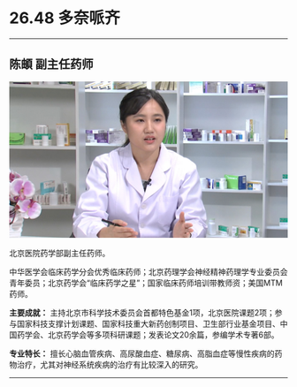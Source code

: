 # 26.48 多奈哌齐

---

## 陈頔 副主任药师

![1684851503768](image/c26_048/1684851503768.png)

北京医院药学部副主任药师。

中华医学会临床药学分会优秀临床药师；北京药理学会神经精神药理学专业委员会青年委员；北京药学会“临床药学之星”；国家临床药师培训带教师资；美国MTM药师。

**主要成就：** 主持北京市科学技术委员会首都特色基金1项，北京医院课题2项；参与国家科技支撑计划课题、国家科技重大新药创制项目、卫生部行业基金项目、中国药学会、北京药学会等多项科研课题；发表论文20余篇，参编学术专著6部。

**专业特长：** 擅长心脑血管疾病、高尿酸血症、糖尿病、高脂血症等慢性疾病的药物治疗，尤其对神经系统疾病的治疗有比较深入的研究。

---
